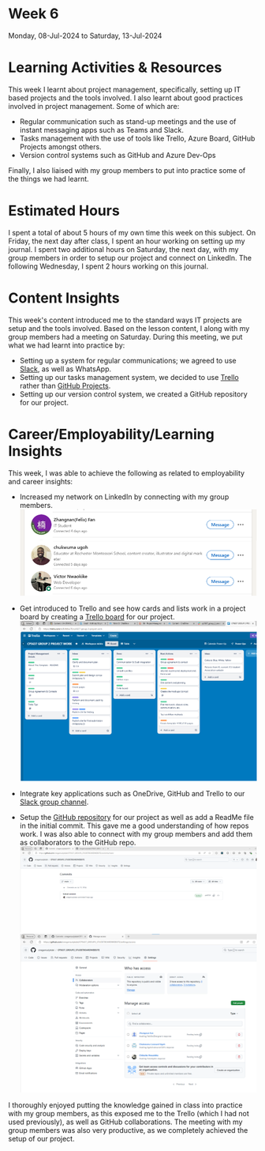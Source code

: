 # Week 6
Monday, 08-Jul-2024 to Saturday, 13-Jul-2024

# Learning Activities & Resources
This week I learnt about project management, specifically, setting up IT based projects and the tools involved. I also learnt about good practices involved in project management. Some of which are:
* Regular communication such as stand-up meetings and the use of instant messaging apps such as Teams and Slack.
* Tasks management with the use of tools like Trello, Azure Board, GitHub Projects amongst others.
* Version control systems such as GitHub and Azure Dev-Ops

Finally, I also liaised with my group members to put into practice some of the things we had learnt.

# Estimated Hours
I spent a total of about 5 hours of my own time this week on this subject. On Friday, the next day after class, I spent an hour working on setting up my journal. I spent two additional hours on Saturday, the next day, with my group members in order to setup our project and connect on LinkedIn. The following Wednesday, I spent 2 hours working on this journal.

# Content Insights
This week's content introduced me to the standard ways IT projects are setup and the tools involved. Based on the lesson content, I along with my group members had a meeting on Saturday. During this meeting, we put what we had learnt into practice by:
* Setting up a system for regular communications; we agreed to use [Slack](https://en.wikipedia.org/wiki/Slack_(software)), as well as WhatsApp.
* Setting up our tasks management system, we decided to use [Trello](https://en.wikipedia.org/wiki/Trello) rather than [GitHub Projects](https://docs.github.com/en/issues/planning-and-tracking-with-projects/learning-about-projects/about-projects).
* Setting up our version control system, we created a GitHub repository for our project. 

# Career/Employability/Learning Insights
This week, I was able to achieve the following as related to employability and career insights:
* Increased my network on LinkedIn by connecting with my group members.
![Group members connections](images/connections.png)

* Get introduced to Trello and see how cards and lists work in a project board by creating a [Trello board](https://trello.com/b/8iJMbw7E/cp5637-group-2-project-work) for our project.
![Trello](images/trelloBoard.png)

* Integrate key applications such as OneDrive, GitHub and Trello to our [Slack group channel](https://app.slack.com/client/T1HPNSNKT/C078QLM30R4).

* Setup the [GitHub repository](https://github.com/onegeniuslykdat/CP5637_GROUP2_STUDETBOARDWEBSITE) for our project as well as add a ReadMe file in the initial commit. This gave me a good understanding of how repos work. I was also able to connect with my group members and add them as collaborators to the GitHub repo.
![Initial Commit](images/initialCommmit.png)
![Collaborators](images/collaborators.png)

I thoroughly enjoyed putting the knowledge gained in class into practice with my group members, as this exposed me to the Trello (which I had not used previously), as well as GitHub collaborations. The meeting with my group members was also very productive, as we completely achieved the setup of our project.
